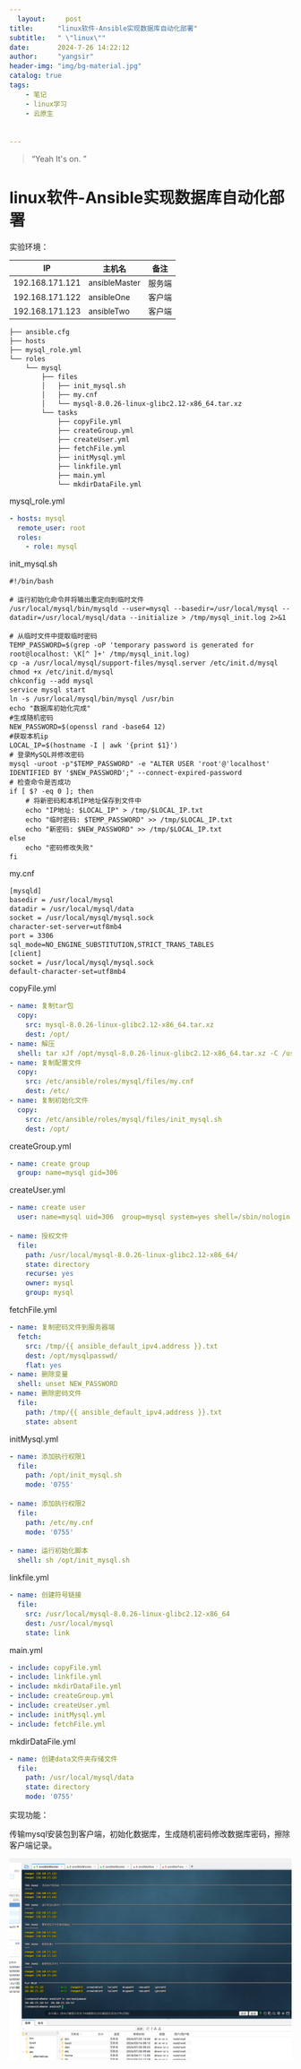 ```yaml
---
  layout:     post
title:      "linux软件-Ansible实现数据库自动化部署"
subtitle:   " \"linux\""
date:       2024-7-26 14:22:12
author:     "yangsir"
header-img: "img/bg-material.jpg"
catalog: true
tags:
    - 笔记
    - linux学习
    - 云原生


---
```


> “Yeah It's on. ”


<p id = "build"></p>

# linux软件-Ansible实现数据库自动化部署



实验环境：

| IP              | 主机名        | 备注   |
| --------------- | ------------- | ------ |
| 192.168.171.121 | ansibleMaster | 服务端 |
| 192.168.171.122 | ansibleOne    | 客户端 |
| 192.168.171.123 | ansibleTwo    | 客户端 |

```
├── ansible.cfg
├── hosts
├── mysql_role.yml
└── roles
    └── mysql
        ├── files
        │   ├── init_mysql.sh
        │   ├── my.cnf
        │   └── mysql-8.0.26-linux-glibc2.12-x86_64.tar.xz
        └── tasks
            ├── copyFile.yml
            ├── createGroup.yml
            ├── createUser.yml
            ├── fetchFile.yml
            ├── initMysql.yml
            ├── linkfile.yml
            ├── main.yml
            └── mkdirDataFile.yml
```

mysql_role.yml

```yml
- hosts: mysql
  remote_user: root
  roles:
    - role: mysql
```

init_mysql.sh

```shell
#!/bin/bash

# 运行初始化命令并将输出重定向到临时文件
/usr/local/mysql/bin/mysqld --user=mysql --basedir=/usr/local/mysql --datadir=/usr/local/mysql/data --initialize > /tmp/mysql_init.log 2>&1

# 从临时文件中提取临时密码
TEMP_PASSWORD=$(grep -oP 'temporary password is generated for root@localhost: \K[^ ]+' /tmp/mysql_init.log)
cp -a /usr/local/mysql/support-files/mysql.server /etc/init.d/mysql
chmod +x /etc/init.d/mysql
chkconfig --add mysql
service mysql start
ln -s /usr/local/mysql/bin/mysql /usr/bin
echo "数据库初始化完成"
#生成随机密码
NEW_PASSWORD=$(openssl rand -base64 12)
#获取本机ip
LOCAL_IP=$(hostname -I | awk '{print $1}')
# 登录MySQL并修改密码
mysql -uroot -p"$TEMP_PASSWORD" -e "ALTER USER 'root'@'localhost' IDENTIFIED BY '$NEW_PASSWORD';" --connect-expired-password
# 检查命令是否成功
if [ $? -eq 0 ]; then
    # 将新密码和本机IP地址保存到文件中
    echo "IP地址: $LOCAL_IP" > /tmp/$LOCAL_IP.txt
    echo "临时密码: $TEMP_PASSWORD" >> /tmp/$LOCAL_IP.txt
    echo "新密码: $NEW_PASSWORD" >> /tmp/$LOCAL_IP.txt
else
    echo "密码修改失败"
fi
```



my.cnf

```
[mysqld]
basedir = /usr/local/mysql
datadir = /usr/local/mysql/data
socket = /usr/local/mysql/mysql.sock
character-set-server=utf8mb4
port = 3306
sql_mode=NO_ENGINE_SUBSTITUTION,STRICT_TRANS_TABLES
[client]
socket = /usr/local/mysql/mysql.sock
default-character-set=utf8mb4
```

copyFile.yml

```yml
- name: 复制tar包
  copy:
    src: mysql-8.0.26-linux-glibc2.12-x86_64.tar.xz
    dest: /opt/
- name: 解压
  shell: tar xJf /opt/mysql-8.0.26-linux-glibc2.12-x86_64.tar.xz -C /usr/local/
- name: 复制配置文件
  copy: 
    src: /etc/ansible/roles/mysql/files/my.cnf
    dest: /etc/
- name: 复制初始化文件
  copy:
    src: /etc/ansible/roles/mysql/files/init_mysql.sh
    dest: /opt/
```

createGroup.yml

```yml
- name: create group
  group: name=mysql gid=306
```

createUser.yml

```yaml
- name: create user
  user: name=mysql uid=306  group=mysql system=yes shell=/sbin/nologin

- name: 授权文件
  file:
    path: /usr/local/mysql-8.0.26-linux-glibc2.12-x86_64/
    state: directory
    recurse: yes
    owner: mysql
    group: mysql
```

fetchFile.yml

```yaml
- name: 复制密码文件到服务器端
  fetch:
    src: /tmp/{{ ansible_default_ipv4.address }}.txt
    dest: /opt/mysqlpasswd/
    flat: yes
- name: 删除变量
  shell: unset NEW_PASSWORD
- name: 删除密码文件
  file: 
    path: /tmp/{{ ansible_default_ipv4.address }}.txt
    state: absent
```

initMysql.yml

```yaml
- name: 添加执行权限1
  file: 
    path: /opt/init_mysql.sh
    mode: '0755'

- name: 添加执行权限2
  file:    
    path: /etc/my.cnf
    mode: '0755'

- name: 运行初始化脚本
  shell: sh /opt/init_mysql.sh
```

linkfile.yml

```yaml
- name: 创建符号链接
  file: 
    src: /usr/local/mysql-8.0.26-linux-glibc2.12-x86_64
    dest: /usr/local/mysql
    state: link
```

main.yml

```yaml
- include: copyFile.yml
- include: linkfile.yml
- include: mkdirDataFile.yml
- include: createGroup.yml
- include: createUser.yml
- include: initMysql.yml
- include: fetchFile.yml
```

mkdirDataFile.yml

```yaml
- name: 创建data文件夹存储文件
  file: 
    path: /usr/local/mysql/data
    state: directory
    mode: '0755'
```



实现功能：

传输mysql安装包到客户端，初始化数据库，生成随机密码修改数据库密码，擦除客户端记录。

![3507146c76be7aa2d7a11fafccabeb4](\img\springBoot\11fafccabeb4.png)
